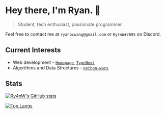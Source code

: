 # Hey there, I'm Ryan. 👋

> Student, tech enthusiast, passionate programmer.

Feel free to contact me at `ryanbcwang@gmail.com` or `Ry4nW#7695` on Discord.

## Current Interests


- Web development - [`Homepage`](https://github.com/Ry4nW/homepage), [`TypeNext`](https://github.com/Ry4nW/TypeNext)
- Algorithms and Data Structures - [`python-wars`](https://github.com/Ry4nW/python-wars)

## Stats

[![Ry4nW's GitHub stats](https://github-readme-stats.vercel.app/api?username=Ry4nW&show_icons=true&theme=onedark)](https://github.com/anuraghazra/github-readme-stats)

[![Top Langs](https://github-readme-stats.vercel.app/api/top-langs/?username=Ry4nW&layout=compact&theme=onedark)](https://github.com/anuraghazra/github-readme-stats)




